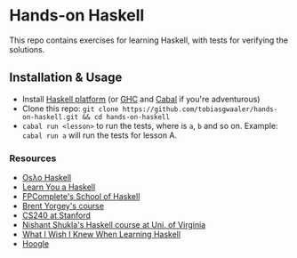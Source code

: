 # Hands-on Haskell
This repo contains exercises for learning Haskell, with tests for verifying the solutions.

## Installation & Usage
* Install [Haskell platform](https://www.haskell.org/platform/) (or [GHC](http://www.haskell.org/ghc/download) and [Cabal](http://www.haskell.org/cabal/download.html) if you're adventurous)
* Clone this repo: `git clone https://github.com/tobiasgwaaler/hands-on-haskell.git && cd hands-on-haskell`
* `cabal run <lesson>` to run the tests, where <lesson> is `a`, `b` and so on. Example: `cabal run a` will run the tests for lesson A.

### Resources
* [Osλo Haskell](http://www.meetup.com/Oslo-Haskell/)
* [Learn You a Haskell](http://learnyouahaskell.com/)
* [FPComplete's School of Haskell](https://www.fpcomplete.com/school)
* [Brent Yorgey's course](http://www.seas.upenn.edu/~cis194/lectures.html)
* [CS240 at Stanford](http://www.scs.stanford.edu/14sp-cs240h/)
* [Nishant Shukla's Haskell course at Uni. of Virginia](http://shuklan.com/haskell/)
* [What I Wish I Knew When Learning Haskell](http://dev.stephendiehl.com/hask/#intro)
* [Hoogle](https://www.fpcomplete.com/hoogle)
